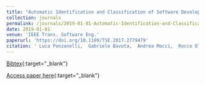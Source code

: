 ```yaml
---
title: "Automatic Identification and Classification of Software Development Video Tutorial Fragments"
collection: journals
permalink: /journals/2019-01-01-Automatic-Identification-and-Classification-of-Software-Development-Video-Tutorial-Fragments
date: 2019-01-01
venue: 'IEEE Trans. Software Eng.'
paperurl: 'https://doi.org/10.1109/TSE.2017.2779479'
citation: ' Luca Ponzanelli,  Gabriele Bavota,  Andrea Mocci,  Rocco Oliveto,  Massimiliano Di Penta,  Sonia Haiduc,  Barbara Russo,  Michele Lanza, &quot;Automatic Identification and Classification of Software Development Video Tutorial Fragments.&quot; IEEE Trans. Software Eng., 2019.'
---
```

[Bibtex](https://dblp.org/rec/bib/journals/tse/PonzanelliBMOPH19){:target="_blank"}

[Access paper here](https://doi.org/10.1109/TSE.2017.2779479){:target="_blank"}
